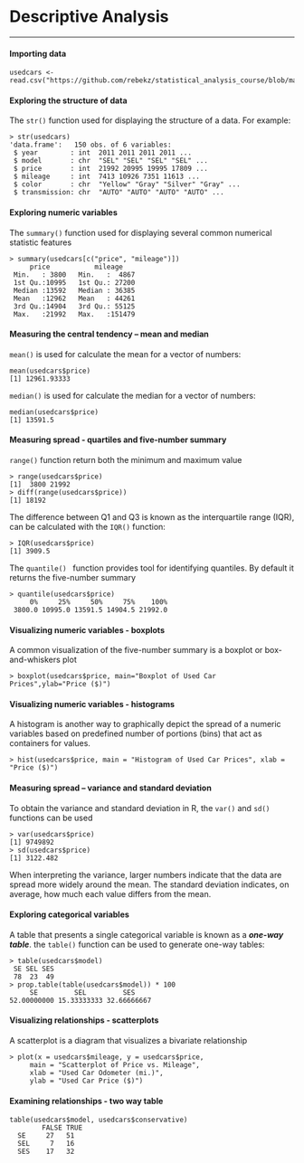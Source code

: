 # Descriptive Analysis
---

#### Importing data
```
usedcars <- read.csv("https://github.com/rebekz/statistical_analysis_course/blob/master/data/usedcars.csv")
```

#### Exploring the structure of data
The ```str()``` function used for displaying the structure of a data. For example:
``` 
> str(usedcars) 
'data.frame':	150 obs. of 6 variables:
 $ year        : int  2011 2011 2011 2011 ...
 $ model       : chr  "SEL" "SEL" "SEL" "SEL" ...
 $ price       : int  21992 20995 19995 17809 ...
 $ mileage     : int  7413 10926 7351 11613 ...
 $ color       : chr  "Yellow" "Gray" "Silver" "Gray" ...
 $ transmission: chr  "AUTO" "AUTO" "AUTO" "AUTO" ...
```
#### Exploring numeric variables
The ```summary()``` function used for displaying several common numerical statistic features
```
> summary(usedcars[c("price", "mileage")])
     price           mileage     
 Min.   : 3800   Min.   :  4867  
 1st Qu.:10995   1st Qu.: 27200  
 Median :13592   Median : 36385  
 Mean   :12962   Mean   : 44261  
 3rd Qu.:14904   3rd Qu.: 55125  
 Max.   :21992   Max.   :151479
```
#### Measuring the central tendency – mean and median
```mean()``` is used for calculate the mean for a vector of numbers:
```
mean(usedcars$price)
[1] 12961.93333
```
```median()``` is used for calculate the median for a vector of numbers:
```
median(usedcars$price)
[1] 13591.5
```
#### Measuring spread - quartiles and five-number summary
```range()``` function return both the minimum and maximum value
```
> range(usedcars$price)
[1]  3800 21992
> diff(range(usedcars$price))
[1] 18192
```
The difference between Q1 and Q3 is known as the interquartile range (IQR), can be calculated with the ```IQR()``` function:
```
> IQR(usedcars$price)
[1] 3909.5
```
The ```quantile() ``` function provides tool for identifying quantiles. By default it returns the five-number summary
```
> quantile(usedcars$price)
     0%     25%     50%     75%    100% 
 3800.0 10995.0 13591.5 14904.5 21992.0
```

#### Visualizing numeric variables - boxplots
A common visualization of the five-number summary is a boxplot or box-and-whiskers plot
```
> boxplot(usedcars$price, main="Boxplot of Used Car Prices",ylab="Price ($)")
```
#### Visualizing numeric variables - histograms
A histogram is another way to graphically depict the spread of a numeric variables based on predefined number of portions (bins) that act as containers for values.
```
> hist(usedcars$price, main = "Histogram of Used Car Prices", xlab = "Price ($)")
```
#### Measuring spread – variance and standard deviation
To obtain the variance and standard deviation in R, the ```var()``` and ```sd()``` functions can be used
```
> var(usedcars$price)
[1] 9749892
> sd(usedcars$price)
[1] 3122.482
```
When interpreting the variance, larger numbers indicate that the data are spread more widely around the mean. The standard deviation indicates, on average, how much each value differs from the mean.
#### Exploring categorical variables
A table that presents a single categorical variable is known as a ***one-way table***. the ```table()``` function can be used to generate one-way tables:
```
> table(usedcars$model)
 SE SEL SES 
 78  23  49
> prop.table(table(usedcars$model)) * 100
     SE         SEL         SES 
52.00000000 15.33333333 32.66666667 
 ```
#### Visualizing relationships - scatterplots
A scatterplot is a diagram that visualizes a bivariate relationship

```
> plot(x = usedcars$mileage, y = usedcars$price,
     main = "Scatterplot of Price vs. Mileage",
     xlab = "Used Car Odometer (mi.)",
     ylab = "Used Car Price ($)")
```
#### Examining relationships - two way table

```
table(usedcars$model, usedcars$conservative)
        FALSE TRUE
  SE     27   51
  SEL     7   16
  SES    17   32
```

